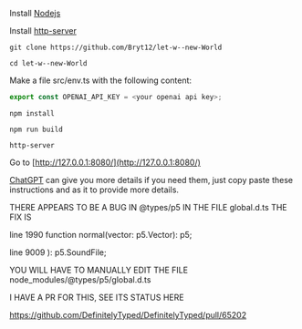 Install [Nodejs](https://nodejs.org/en/download)

Install [http-server](https://www.npmjs.com/package/http-server)

`git clone https://github.com/Bryt12/let-w--new-World`

`cd let-w--new-World`

Make a file src/env.ts with the following content:

```typescript
export const OPENAI_API_KEY = <your openai api key>;
```

`npm install`

`npm run build`

`http-server`

Go to [http://127.0.0.1:8080/](http://127.0.0.1:8080/)

[ChatGPT](http://chat.openai.com/) can give you more details if you need them, just copy paste these instructions and as it to provide more details.

THERE APPEARS TO BE A BUG IN @types/p5 IN THE FILE global.d.ts THE FIX IS 

line 1990 
function normal(vector: p5.Vector): p5;

line 9009
): p5.SoundFile;

YOU WILL HAVE TO MANUALLY EDIT THE FILE node_modules/@types/p5/global.d.ts

I HAVE A PR FOR THIS, SEE ITS STATUS HERE

https://github.com/DefinitelyTyped/DefinitelyTyped/pull/65202
